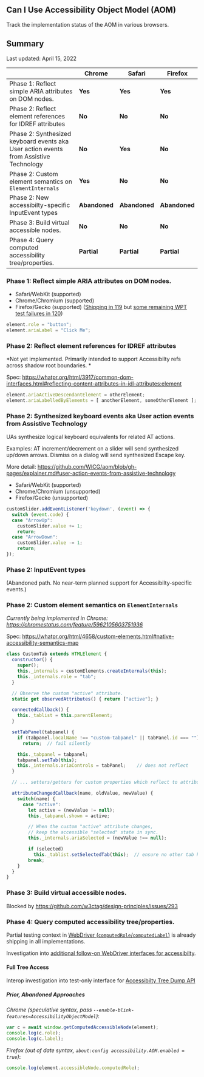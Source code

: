 ## Can I Use Accessibility Object Model (AOM)

Track the implementation status of the AOM in various browsers.

## Summary

Last updated: April 15, 2022

| | Chrome | Safari | Firefox |
| --- | --- | --- | --- |
| Phase 1: Reflect simple ARIA attributes on DOM nodes. | **Yes** | **Yes** | **Yes** |
| Phase 2: Reflect element references for IDREF attributes | **No** | **No** | **No** |
| Phase 2: Synthesized keyboard events aka User action events from Assistive Technology | **No** | **Yes** | **No** |
| Phase 2: Custom element semantics on `ElementInternals` | **Yes** | **No** | **No** |
| Phase 2: New accessibilty-specific InputEvent types | **Abandoned** | **Abandoned** | **Abandoned** |
| Phase 3: Build virtual accessible nodes. | **No** | **No** | **No** |
| Phase 4: Query computed accessibility tree/properties. | **Partial** | **Partial** | **Partial** |

### Phase 1: Reflect simple ARIA attributes on DOM nodes.

* Safari/WebKit (supported)
* Chrome/Chromium (supported)
* Firefox/Gecko (supported) ([Shipping in 119](https://bugzilla.mozilla.org/show_bug.cgi?id=1785412) but [some remaining WPT test failures in 120](https://bugzilla.mozilla.org/show_bug.cgi?id=1858211))

```js
element.role = "button";
element.ariaLabel = "Click Me";
```

### Phase 2: Reflect element references for IDREF attributes

*Not yet implemented. Primarily intended to support Accessibilty refs across shadow root boundaries. *

Spec:
https://whatpr.org/html/3917/common-dom-interfaces.html#reflecting-content-attributes-in-idl-attributes:element

```js
element.ariaActiveDescendantElement = otherElement;
element.ariaLabelledByElements = [ anotherElement, someOtherElement ];
```


### Phase 2: Synthesized keyboard events aka User action events from Assistive Technology

UAs synthesize logical keyboard equivalents for related AT actions.

Examples: AT increment/decrement on a slider will send synthesized up/down arrows. Dismiss on a dialog will send synthesized Escape key.

More detail: https://github.com/WICG/aom/blob/gh-pages/explainer.md#user-action-events-from-assistive-technology

* Safari/WebKit (supported)
* Chrome/Chromium (unsupported)
* Firefox/Gecko (unsupported)

```js
customSlider.addEventListener('keydown', (event) => {
  switch (event.code) {
  case "ArrowUp":
    customSlider.value += 1;
    return;
  case "ArrowDown":
    customSlider.value -= 1;
    return;
});
```

### Phase 2: InputEvent types

(Abandoned path. No near-term planned support for Accessibilty-specific events.)

### Phase 2: Custom element semantics on `ElementInternals` 

*Currently being implemented in Chrome: https://chromestatus.com/feature/5962105603751936*

Spec: 
https://whatpr.org/html/4658/custom-elements.html#native-accessibility-semantics-map

```js
class CustomTab extends HTMLElement {
  constructor() {
    super();
    this._internals = customElements.createInternals(this);
    this._internals.role = "tab";
  }

  // Observe the custom "active" attribute.
  static get observedAttributes() { return ["active"]; }

  connectedCallback() {
    this._tablist = this.parentElement;
  }

  setTabPanel(tabpanel) {
    if (tabpanel.localName !== "custom-tabpanel" || tabPanel.id === "")
      return;  // fail silently

    this._tabpanel = tabpanel;
    tabpanel.setTab(this);
    this._internals.ariaControls = tabPanel;    // does not reflect
  }

  // ... setters/getters for custom properties which reflect to attributes

  attributeChangedCallback(name, oldValue, newValue) {
    switch(name) {
      case "active":
        let active = (newValue != null);
        this._tabpanel.shown = active;

        // When the custom "active" attribute changes,
        // keep the accessible "selected" state in sync.
        this._internals.ariaSelected = (newValue !== null);

        if (selected)
          this._tablist.setSelectedTab(this);  // ensure no other tab has "active" set
        break;
    }
  }
}
```

### Phase 3: Build virtual accessible nodes.

Blocked by https://github.com/w3ctag/design-principles/issues/293

### Phase 4: Query computed accessibility tree/properties.

Partial testing context in [WebDriver (`computedRole`/`computedLabel`)](https://wpt.fyi/results/?label=master&label=experimental&aligned&q=label%3Aaccessibility) is already shipping in all implementations.

Investigation into [additional follow-on WebDriver interfaces for accessibilty](https://github.com/WICG/aom/issues/203).

#### Full Tree Access

Interop investigation into test-only interface for [Accessibilty Tree Dump API](https://github.com/web-platform-tests/interop-2023-accessibility-testing/issues/51)

##### Prior, Abandoned Approaches

*Chrome (speculative syntax, pass `--enable-blink-features=AccessibilityObjectModel`)*:

```js
var c = await window.getComputedAccessibleNode(element);
console.log(c.role);
console.log(c.label);
```

*Firefox (out of date syntax, `about:config accessibility.AOM.enabled = true`)*:

```js
console.log(element.accessibleNode.computedRole);
```
